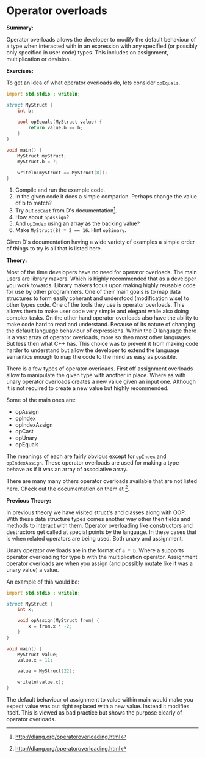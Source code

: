 # Operator overloads
**Summary:**

Operator overloads allows the developer to modify the default behaviour of a type when interacted with in an expression with any specified (or possibly only specified in user code) types.
This includes on assignment, multiplication or devision.

**Exercises:**

To get an idea of what operator overloads do, lets consider ``opEquals``.

```D
import std.stdio : writeln;

struct MyStruct {
	int b;
	
	bool opEquals(MyStruct value) {
		return value.b == b;
	}
}

void main() {
	MyStruct myStruct;
	myStruct.b = 7;

	writeln(myStruct == MyStruct(8));
}
```

1. Compile and run the example code.
2. In the given code it does a simple comparion. Perhaps change the value of b to match?
3. Try out ``opCast`` from D's documentation[^DLangOpOverloadsDocs].
4. How about ``opAssign``?
5. And ``opIndex`` using an array as the backing value?
6. Make ``MyStruct(8) * 2 == 16``. Hint ``opBinary``.

Given D's documentation having a wide variety of examples a simple order of things to try is all that is listed here.

**Theory:**

Most of the time developers have no need for operator overloads. The main users are library makers. Which is highly recommended that as a developer you work towards. Library makers focus upon making highly reusable code for use by other programmers. One of their main goals is to map data structures to form easily coherant and understood (modification wise) to other types code. One of the tools they use is operator overloads. This allows them to make user code very simple and elegant while also doing complex tasks.
On the other hand operator overloads also have the ability to make code hard to read and understand. Because of its nature of changing the default language behaviour of expressions. Within the D language there is a vast array of operator overloads, more so then most other languages. But less then what C++ has. This choice was to prevent it from making code harder to understand but allow the developer to extend the language semantics enough to map the code to the mind as easy as possible.

There is a few types of operator overloads. First off assignment overloads allow to manipulate the given type with another in place. Where as with unary operator overloads creates a new value given an input one. Although it is not required to create a new value but highly recommended.

Some of the main ones are:

* opAssign
* opIndex
* opIndexAssign
* opCast
* opUnary
* opEquals

The meanings of each are fairly obvious except for ``opIndex`` and ``opIndexAssign``. These operator overloads are used for making a type behave as if it was an array of associative array.

There are many many others operator overloads available that are not listed here. Check out the documentation on them at [^DLangOpOverloadsDocs].

**Previous Theory:**

In previous theory we have visited struct's and classes along with OOP.  With these data structure types comes another way other then fields and methods to interact with them. Operator overloading like constructors and destructors get called at special points by the language. In these cases that is when related operators are being used. Both unary and assignment.

Unary operator overloads are in the format of ``a * b``. Where a supports operator overloading for type b with the multiplication operator.
Assignment operator overloads are when you assign (and possibly mutate like it was a unary value) a value.

An example of this would be:

```D
import std.stdio : writeln;

struct MyStruct {
	int x;	

	void opAssign(MyStruct from) {
		x = from.x * -2;
	}
}

void main() {
	MyStruct value;
	value.x = 11;

	value = MyStruct(22);

	writeln(value.x);
}
```
The default behaviour of assignment to value within main would make you expect value was out right replaced with a new value. Instead it modifies itself. This is viewed as bad practice but shows the purpose clearly of operator overloads.

[^DLangOpOverloadsDocs]: http://dlang.org/operatoroverloading.html